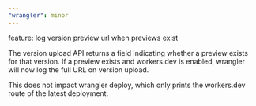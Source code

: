```yaml
---
"wrangler": minor
---
```


feature: log version preview url when previews exist

The version upload API returns a field indicating whether
a preview exists for that version. If a preview exists and
workers.dev is enabled, wrangler will now log the full
URL on version upload.

This does not impact wrangler deploy, which only prints the
workers.dev route of the latest deployment.
